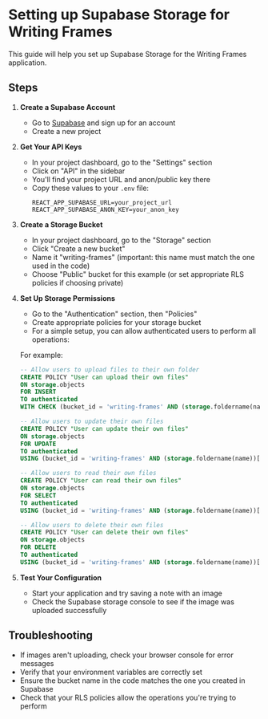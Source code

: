 # Setting up Supabase Storage for Writing Frames

This guide will help you set up Supabase Storage for the Writing Frames application.

## Steps

1. **Create a Supabase Account**
   - Go to [Supabase](https://supabase.com/) and sign up for an account
   - Create a new project

2. **Get Your API Keys**
   - In your project dashboard, go to the "Settings" section
   - Click on "API" in the sidebar
   - You'll find your project URL and anon/public key there
   - Copy these values to your `.env` file:
     ```
     REACT_APP_SUPABASE_URL=your_project_url
     REACT_APP_SUPABASE_ANON_KEY=your_anon_key
     ```

3. **Create a Storage Bucket**
   - In your project dashboard, go to the "Storage" section
   - Click "Create a new bucket"
   - Name it "writing-frames" (important: this name must match the one used in the code)
   - Choose "Public" bucket for this example (or set appropriate RLS policies if choosing private)

4. **Set Up Storage Permissions**
   - Go to the "Authentication" section, then "Policies"
   - Create appropriate policies for your storage bucket
   - For a simple setup, you can allow authenticated users to perform all operations:

   For example:
   ```sql
   -- Allow users to upload files to their own folder
   CREATE POLICY "User can upload their own files"
   ON storage.objects
   FOR INSERT
   TO authenticated
   WITH CHECK (bucket_id = 'writing-frames' AND (storage.foldername(name))[1] = auth.uid());

   -- Allow users to update their own files
   CREATE POLICY "User can update their own files"
   ON storage.objects
   FOR UPDATE
   TO authenticated
   USING (bucket_id = 'writing-frames' AND (storage.foldername(name))[1] = auth.uid());

   -- Allow users to read their own files
   CREATE POLICY "User can read their own files"
   ON storage.objects
   FOR SELECT
   TO authenticated
   USING (bucket_id = 'writing-frames' AND (storage.foldername(name))[1] = auth.uid());

   -- Allow users to delete their own files
   CREATE POLICY "User can delete their own files"
   ON storage.objects
   FOR DELETE
   TO authenticated
   USING (bucket_id = 'writing-frames' AND (storage.foldername(name))[1] = auth.uid());
   ```

5. **Test Your Configuration**
   - Start your application and try saving a note with an image
   - Check the Supabase storage console to see if the image was uploaded successfully

## Troubleshooting

- If images aren't uploading, check your browser console for error messages
- Verify that your environment variables are correctly set
- Ensure the bucket name in the code matches the one you created in Supabase
- Check that your RLS policies allow the operations you're trying to perform 